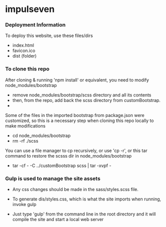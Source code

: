 # impulseven

### Deployment Information

To deploy this website, use these files/dirs
 - index.html
 - favicon.ico
 - dist (folder)
 
 ### To clone this repo
 
 After cloning & running 'npm install' or equivalent, you need to modify node_modules/bootstrap
 - remove node_modules/bootstrap/scss directory and all its contents
 - then, from the repo, add back the scss directory from customBootstrap.
 - 
 Some of the files in the imported bootstrap from package.json were customized, so this is a necessary
 step when cloning this repo locally to make modifications

 - cd node_modules/bootstrap
 - rm -rf ./scss

 You can use a file manager to cp recursively, or use 'cp -r', or this tar command to restore the scsss dir in node_modules/bootstrap
 - tar -cf - -C ../customBootstrap scss | tar -xvpf -

### Gulp is used to manage the site assets
 - Any css changes should be made in the sass/styles.scss file.
 - To generate dis/styles.css, which is what the site imports when running, invoke gulp
 
  - Just type 'gulp' from the command line in the root directory and it will compile the site and start a local web server
